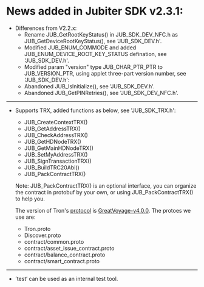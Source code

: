 # News added in Jubiter SDK v2.3.1:
+ Differences from V2.2.x:
  + Rename JUB_GetRootKeyStatus() in JUB_SDK_DEV_NFC.h as JUB_GetDeviceRootKeyStatus(), see 'JUB_SDK_DEV.h'.
  + Modified JUB_ENUM_COMMODE and added JUB_ENUM_DEVICE_ROOT_KEY_STATUS defination, see 'JUB_SDK_DEV.h'.
  + Modified param "version" type JUB_CHAR_PTR_PTR to JUB_VERSION_PTR, using applet three-part version number, see 'JUB_SDK_DEV.h':
  + Abandoned JUB_IsInitialize(), see 'JUB_SDK_DEV.h'.
  + Abandoned JUB_GetPINRetries(), see 'JUB_SDK_DEV_NFC.h'.


-------------------
+ Supports TRX, added functions as below, see 'JUB_SDK_TRX.h':
  + JUB_CreateContextTRX()
  + JUB_GetAddressTRX()
  + JUB_CheckAddressTRX()
  + JUB_GetHDNodeTRX()
  + JUB_GetMainHDNodeTRX()
  + JUB_SetMyAddressTRX()
  + JUB_SignTransactionTRX()
  + JUB_BuildTRC20Abi()
  + JUB_PackContractTRX()
  
  Note: JUB_PackContractTRX() is  an optional interface, you can organize the contract in protobuf by your own, or using JUB_PackContractTRX() to help you.

  The version of Tron's [protocol](https://github.com/tronprotocol/protocol.git) is [GreatVoyage-v4.0.0](https://github.com/tronprotocol/protocol/releases/tag/GreatVoyage-v4.0.0). The protoes we use are:
    + Tron.proto
    + Discover.proto
    + contract/common.proto
    + contract/asset_issue_contract.proto
    + contract/balance_contract.proto
    + contract/smart_contract.proto


-------------------
+ ’test‘ can be used as an internal test tool.
